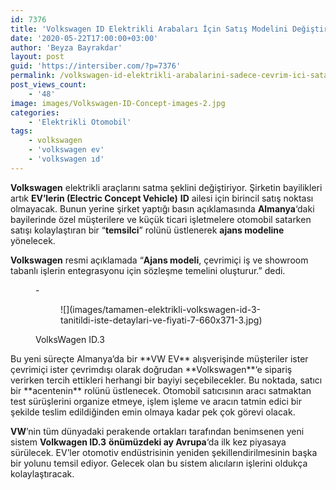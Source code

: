 ```yaml
---
id: 7376
title: 'Volkswagen ID Elektrikli Arabaları İçin Satış Modelini Değiştirdi'
date: '2020-05-22T17:00:00+03:00'
author: 'Beyza Bayrakdar'
layout: post
guid: 'https://intersiber.com/?p=7376'
permalink: /volkswagen-id-elektrikli-arabalarini-sadece-cevrim-ici-satacak/
post_views_count:
    - '48'
image: images/Volkswagen-ID-Concept-images-2.jpg
categories:
    - 'Elektrikli Otomobil'
tags:
    - volkswagen
    - 'volkswagen ev'
    - 'volkswagen ıd'
---
```


**Volkswagen** elektrikli araçlarını satma şeklini değiştiriyor. Şirketin bayilikleri artık **EV’lerin (Electric Concept Vehicle)** **ID** ailesi için birincil satış noktası olmayacak. Bunun yerine şirket yaptığı basın açıklamasında **Almanya**‘daki bayilerinde özel müşterilere ve küçük ticari işletmelere otomobil satarken satışı kolaylaştıran bir “**temsilci**” rolünü üstlenerek **ajans modeline** yönelecek.

**Volkswagen** resmi açıklamada “**Ajans modeli**, çevrimiçi iş ve showroom tabanlı işlerin entegrasyonu için sözleşme temelini oluşturur.” dedi.

<figure class="wp-block-gallery columns-1 is-cropped">- <figure>![](images/tamamen-elektrikli-volkswagen-id-3-tanitildi-iste-detaylari-ve-fiyati-7-660x371-3.jpg)</figure>

<figcaption class="blocks-gallery-caption">VolksWagen ID.3</figcaption></figure>Bu yeni süreçte Almanya’da bir **VW EV** alışverişinde müşteriler ister çevrimiçi ister çevrimdışı olarak doğrudan **Volkswagen**‘e sipariş verirken tercih ettikleri herhangi bir bayiyi seçebilecekler. Bu noktada, satıcı bir **acentenin** rolünü üstlenecek. Otomobil satıcısının aracı satmaktan test sürüşlerini organize etmeye, işlem işleme ve aracın tatmin edici bir şekilde teslim edildiğinden emin olmaya kadar pek çok görevi olacak.

**VW**’nin tüm dünyadaki perakende ortakları tarafından benimsenen yeni sistem **Volkwagen ID.3** **önümüzdeki ay Avrupa**‘da ilk kez piyasaya sürülecek. EV’ler otomotiv endüstrisinin yeniden şekillendirilmesinin başka bir yolunu temsil ediyor. Gelecek olan bu sistem alıcıların işlerini oldukça kolaylaştıracak.